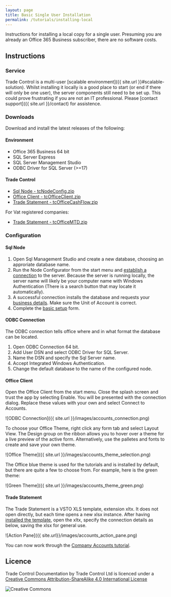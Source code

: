 ```yaml
---
layout: page
title: Basic Single User Installation
permalink: /tutorials/installing-local
---
```


Instructions for installing a local copy for a single user. Presuming you are already an Office 365 Business subscriber, there are no software costs.

## Instructions

### Service

Trade Control is a multi-user [scalable environment]({{ site.url }}#scalable-solution). Whilst installing it locally is a good place to start (or end if there will only be one user), the server components still need to be set up. This could prove frustrating if you are not an IT professional. Please [contact support]({{ site.url }}/contact) for assistence.

### Downloads

Download and install the latest releases of the following:

#### Environment

- Office 365 Business 64 bit
- SQL Server Express
- SQL Server Management Studio
- ODBC Driver for SQL Server (>=17)

#### Trade Control

- [Sql Node - tcNodeConfig.zip](https://github.com/tradecontrol/sqlnode/releases)
- [Office Client - tcOfficeClient.zip](https://github.com/tradecontrol/office/releases)
- [Trade Statement - tcOfficeCashFlow.zip](https://github.com/tradecontrol/office/releases)

For Vat registered companies:

- [Trade Statement - tcOfficeMTD.zip](https://github.com/tradecontrol/office/releases)

### Configuration

#### Sql Node

1. Open Sql Management Studio and create a new database, choosing an approriate database name.
2. Run the Node Configurator from the start menu and [establish a connection](./installing-sqlnode#connection) to the server. Because the server is running locally, the server name will likely be your computer name with Windows Authentication (There is a search button that may locate it automatically).
3. A successful connection installs the database and requests your [business details](./installing-sqlnode#business-details). Make sure the Unit of Account is correct.
4. Complete the [basic setup](./installing-sqlnode#basic-setup) form.  

#### ODBC Connection

The ODBC connection tells office where and in what format the database can be located.

1. Open ODBC Connection 64 bit.
2. Add User DSN and select ODBC Driver for SQL Server.
3. Name the DSN and specify the Sql Server name.
4. Accept Integrated Windows Authentication.
5. Change the default database to the name of the configured node.

#### Office Client

Open the Office Client from the start menu. Close the splash screen and trust the app by selecting Enable. You will be presented with the connection dialog. Replace these values with your own and select Connect to Accounts.

![ODBC Connection]({{ site.url }}/images/accounts_connection.png)

To choose your Office Theme, right click any form tab and select Layout View. The Design group on the ribbon allows you to hover over a theme for a live preview of the active form. Alternatively, use the palletes and fonts to create and save your own theme.  

![Office Theme]({{ site.url }}/images/accounts_theme_selection.png)

The Office blue theme is used for the tutorials and is installed by default, but there are quite a few to choose from. For example, here is the green theme:

![Green Theme]({{ site.url }}/images/accounts_theme_green.png)

#### Trade Statement

The Trade Statement is a VSTO XLS template, extension xltx. It does not open directly, but each time opens a new xlsx instance. After having [installed the template](./installing-vsto), open the xltx, specify the connection details as below, saving the xlsx for general use.

![Action Pane]({{ site.url}}/images/accounts_action_pane.png) 

You can now work through the [Company Accounts tutorial](./cash-book).

## Licence

Trade Control Documentation by Trade Control Ltd is licenced under a [Creative Commons Attribution-ShareAlike 4.0 International License](http://creativecommons.org/licenses/by-sa/4.0/) 

![Creative Commons](https://i.creativecommons.org/l/by-sa/4.0/88x31.png) 



